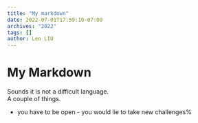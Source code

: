 ```yaml
---
title: "My markdown"
date: 2022-07-01T17:59:10-07:00
archives: "2022"
tags: []
author: Leo LIU
---
```


 
   # My Markdown  
Sounds it is not a difficult language.  
A couple of things. 
- you have to be open
		- you would lie to take new challenges%